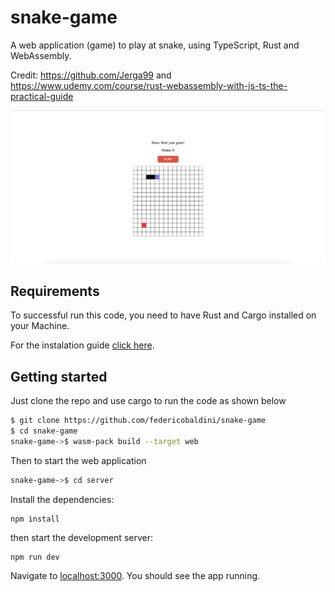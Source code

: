 # snake-game

A web application (game) to play at snake, using TypeScript, Rust and WebAssembly.

Credit: https://github.com/Jerga99 and https://www.udemy.com/course/rust-webassembly-with-js-ts-the-practical-guide

<p align="center">
  <img src="https://github.com/federicobaldini/snake-game/blob/master/application.png" alt="login" />
</p>

## Requirements

To successful run this code, you need to have Rust and Cargo installed on your Machine.

For the instalation guide [click here](https://www.rust-lang.org/learn/get-started).

## Getting started 

Just clone the repo and use cargo to run the code as shown below

```bash
$ git clone https://github.com/federicobaldini/snake-game
$ cd snake-game
snake-game->$ wasm-pack build --target web
```

Then to start the web application 

```bash
snake-game->$ cd server
```

Install the dependencies:

```
npm install
```

then start the development server:

```
npm run dev
```

Navigate to [localhost:3000](http://localhost:3000). You should see the app running.
